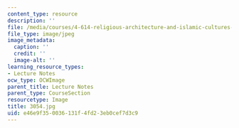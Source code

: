```yaml
---
content_type: resource
description: ''
file: /media/courses/4-614-religious-architecture-and-islamic-cultures-fall-2002/e46e9f350036131f4fd23eb0cef7d3c9_3054.jpg
file_type: image/jpeg
image_metadata:
  caption: ''
  credit: ''
  image-alt: ''
learning_resource_types:
- Lecture Notes
ocw_type: OCWImage
parent_title: Lecture Notes
parent_type: CourseSection
resourcetype: Image
title: 3054.jpg
uid: e46e9f35-0036-131f-4fd2-3eb0cef7d3c9
---
```

